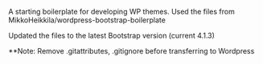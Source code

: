 A starting boilerplate for developing WP themes. Used the files from MikkoHeikkila/wordpress-bootstrap-boilerplate

Updated the files to the latest Bootstrap version (current 4.1.3)

**Note: Remove .gitattributes, .gitignore before transferring to Wordpress

